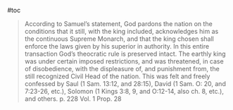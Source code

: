 #toc

>According to Samuel’s statement, God pardons the nation on the conditions that it still, with the king included, acknowledges him as the continuous Supreme Monarch, and that the king chosen shall enforce the laws given by his superior in authority. In this entire transaction God’s theocratic rule is preserved intact. The earthly king was under certain imposed restrictions, and was threatened, in case of disobedience, with the displeasure of, and punishment from, the still recognized Civil Head of the nation. This was felt and freely confessed by Saul (1 Sam. 13:12, and 28:15), David (1 Sam. O: 20, and 7:23-26, etc.), Solomon (1 Kings 3:8, 9, and O:12-14, also ch. 8, etc.), and others.
>p. 228 Vol. 1 Prop. 28